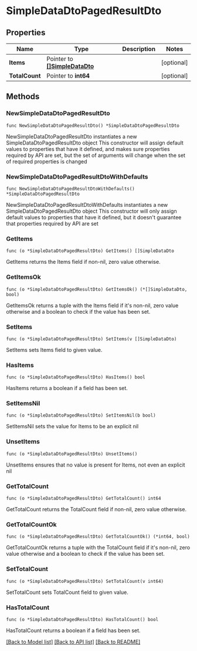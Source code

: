 # SimpleDataDtoPagedResultDto

## Properties

Name | Type | Description | Notes
------------ | ------------- | ------------- | -------------
**Items** | Pointer to [**[]SimpleDataDto**](SimpleDataDto.md) |  | [optional] 
**TotalCount** | Pointer to **int64** |  | [optional] 

## Methods

### NewSimpleDataDtoPagedResultDto

`func NewSimpleDataDtoPagedResultDto() *SimpleDataDtoPagedResultDto`

NewSimpleDataDtoPagedResultDto instantiates a new SimpleDataDtoPagedResultDto object
This constructor will assign default values to properties that have it defined,
and makes sure properties required by API are set, but the set of arguments
will change when the set of required properties is changed

### NewSimpleDataDtoPagedResultDtoWithDefaults

`func NewSimpleDataDtoPagedResultDtoWithDefaults() *SimpleDataDtoPagedResultDto`

NewSimpleDataDtoPagedResultDtoWithDefaults instantiates a new SimpleDataDtoPagedResultDto object
This constructor will only assign default values to properties that have it defined,
but it doesn't guarantee that properties required by API are set

### GetItems

`func (o *SimpleDataDtoPagedResultDto) GetItems() []SimpleDataDto`

GetItems returns the Items field if non-nil, zero value otherwise.

### GetItemsOk

`func (o *SimpleDataDtoPagedResultDto) GetItemsOk() (*[]SimpleDataDto, bool)`

GetItemsOk returns a tuple with the Items field if it's non-nil, zero value otherwise
and a boolean to check if the value has been set.

### SetItems

`func (o *SimpleDataDtoPagedResultDto) SetItems(v []SimpleDataDto)`

SetItems sets Items field to given value.

### HasItems

`func (o *SimpleDataDtoPagedResultDto) HasItems() bool`

HasItems returns a boolean if a field has been set.

### SetItemsNil

`func (o *SimpleDataDtoPagedResultDto) SetItemsNil(b bool)`

 SetItemsNil sets the value for Items to be an explicit nil

### UnsetItems
`func (o *SimpleDataDtoPagedResultDto) UnsetItems()`

UnsetItems ensures that no value is present for Items, not even an explicit nil
### GetTotalCount

`func (o *SimpleDataDtoPagedResultDto) GetTotalCount() int64`

GetTotalCount returns the TotalCount field if non-nil, zero value otherwise.

### GetTotalCountOk

`func (o *SimpleDataDtoPagedResultDto) GetTotalCountOk() (*int64, bool)`

GetTotalCountOk returns a tuple with the TotalCount field if it's non-nil, zero value otherwise
and a boolean to check if the value has been set.

### SetTotalCount

`func (o *SimpleDataDtoPagedResultDto) SetTotalCount(v int64)`

SetTotalCount sets TotalCount field to given value.

### HasTotalCount

`func (o *SimpleDataDtoPagedResultDto) HasTotalCount() bool`

HasTotalCount returns a boolean if a field has been set.


[[Back to Model list]](../README.md#documentation-for-models) [[Back to API list]](../README.md#documentation-for-api-endpoints) [[Back to README]](../README.md)


